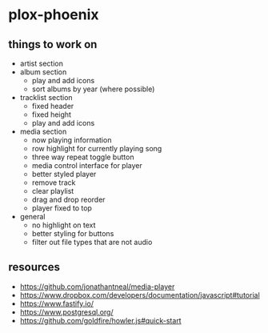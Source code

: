 # plox-phoenix

## things to work on

-   artist section
-   album section
    -   play and add icons
    -   sort albums by year (where possible)
-   tracklist section
    -   fixed header
    -   fixed height
    -   play and add icons
-   media section
    -   now playing information
    -   row highlight for currently playing song
    -   three way repeat toggle button
    -   media control interface for player
    -   better styled player
    -   remove track
    -   clear playlist
    -   drag and drop reorder
    -   player fixed to top
-   general
    -   no highlight on text
    -   better styling for buttons
    -   filter out file types that are not audio

## resources

-   https://github.com/jonathantneal/media-player
-   https://www.dropbox.com/developers/documentation/javascript#tutorial
-   https://www.fastify.io/
-   https://www.postgresql.org/
-   https://github.com/goldfire/howler.js#quick-start
